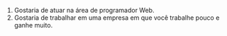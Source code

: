 1. Gostaria de atuar na área de programador Web.
2. Gostaria de trabalhar em uma empresa em que você trabalhe pouco e ganhe muito.
